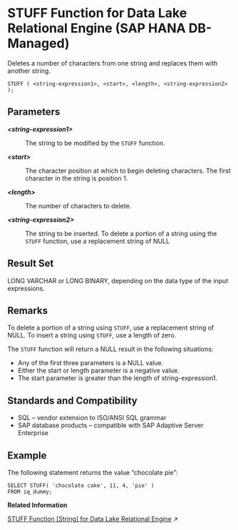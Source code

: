<!-- loio61e8de5f839d426fb531c723d03acddb -->

# STUFF Function for Data Lake Relational Engine \(SAP HANA DB-Managed\)

Deletes a number of characters from one string and replaces them with another string.



```
STUFF ( <string-expression1>, <start>, <length>, <string-expression2> );
```



<a name="loio61e8de5f839d426fb531c723d03acddb__section_dfk_xr5_vrb"/>

## Parameters


<dl>
<dt><b>

*<string-expression1\>*

</b></dt>
<dd>

The string to be modified by the `STUFF` function.



</dd><dt><b>

*<start\>*

</b></dt>
<dd>

The character position at which to begin deleting characters. The first character in the string is position 1.



</dd><dt><b>

*<length\>*

</b></dt>
<dd>

The number of characters to delete.



</dd><dt><b>

*<string-expression2\>*

</b></dt>
<dd>

The string to be inserted. To delete a portion of a string using the `STUFF` function, use a replacement string of NULL



</dd>
</dl>



<a name="loio61e8de5f839d426fb531c723d03acddb__section_uw1_yr5_vrb"/>

## Result Set

LONG VARCHAR or LONG BINARY, depending on the data type of the input expressions.



<a name="loio61e8de5f839d426fb531c723d03acddb__section_sgl_yr5_vrb"/>

## Remarks

To delete a portion of a string using `STUFF`, use a replacement string of NULL. To insert a string using `STUFF`, use a length of zero.

The `STUFF` function will return a NULL result in the following situations:

-   Any of the first three parameters is a NULL value.
-   Either the start or length parameter is a negative value.
-   The start parameter is greater than the length of string-expression1.



<a name="loio61e8de5f839d426fb531c723d03acddb__section_lvy_yr5_vrb"/>

## Standards and Compatibility

-   SQL – vendor extension to ISO/ANSI SQL grammar
-   SAP database products – compatible with SAP Adaptive Server Enterprise



<a name="loio61e8de5f839d426fb531c723d03acddb__section_lrn_zr5_vrb"/>

## Example

The following statement returns the value “chocolate pie”:

```
SELECT STUFF( 'chocolate cake', 11, 4, 'pie' )
FROM iq_dummy;
```

**Related Information**  


[STUFF Function \[String\] for Data Lake Relational Engine](https://help.sap.com/viewer/19b3964099384f178ad08f2d348232a9/2024_1_QRC/en-US/a58705b984f21015b314be7887f1392a.html "Deletes a number of characters from one string and replaces them with another string.") :arrow_upper_right:

